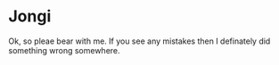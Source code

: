 # Jongi
 Ok, so pleae bear with me. If you see any mistakes then I definately did something wrong somewhere.
